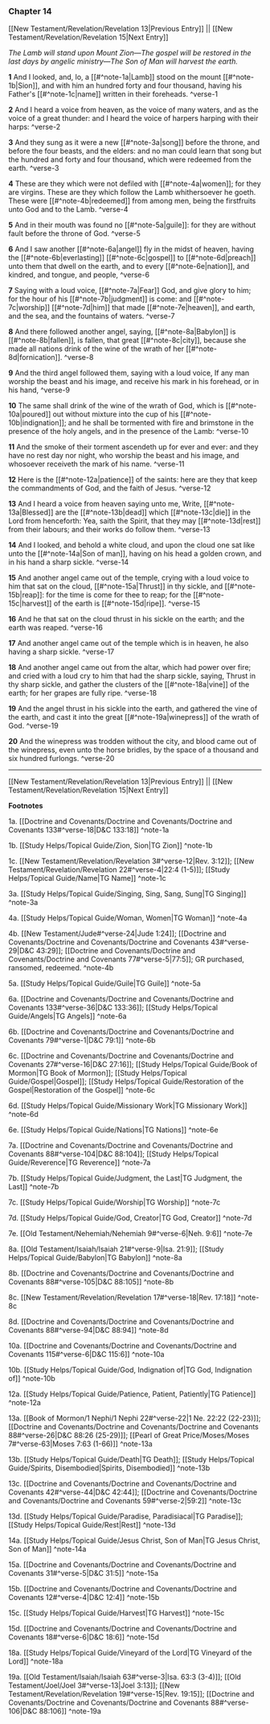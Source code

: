 ### Chapter 14

[[New Testament/Revelation/Revelation 13|Previous Entry]]  ||  [[New Testament/Revelation/Revelation 15|Next Entry]]

*The Lamb will stand upon Mount Zion—The gospel will be restored in the last days by angelic ministry—The Son of Man will harvest the earth.*

**1**  And I looked, and, lo, a [[#^note-1a|Lamb]] stood on the mount [[#^note-1b|Sion]], and with him an hundred forty and four thousand, having his Father's [[#^note-1c|name]] written in their foreheads. ^verse-1

**2**  And I heard a voice from heaven, as the voice of many waters, and as the voice of a great thunder: and I heard the voice of harpers harping with their harps: ^verse-2

**3**  And they sung as it were a new [[#^note-3a|song]] before the throne, and before the four beasts, and the elders: and no man could learn that song but the hundred and forty and four thousand, which were redeemed from the earth. ^verse-3

**4**  These are they which were not defiled with [[#^note-4a|women]]; for they are virgins. These are they which follow the Lamb whithersoever he goeth. These were [[#^note-4b|redeemed]] from among men, being the firstfruits unto God and to the Lamb. ^verse-4

**5**  And in their mouth was found no [[#^note-5a|guile]]: for they are without fault before the throne of God. ^verse-5

**6**  And I saw another [[#^note-6a|angel]] fly in the midst of heaven, having the [[#^note-6b|everlasting]] [[#^note-6c|gospel]] to [[#^note-6d|preach]] unto them that dwell on the earth, and to every [[#^note-6e|nation]], and kindred, and tongue, and people, ^verse-6

**7**  Saying with a loud voice, [[#^note-7a|Fear]] God, and give glory to him; for the hour of his [[#^note-7b|judgment]] is come: and [[#^note-7c|worship]] [[#^note-7d|him]] that made [[#^note-7e|heaven]], and earth, and the sea, and the fountains of waters. ^verse-7

**8**  And there followed another angel, saying, [[#^note-8a|Babylon]] is [[#^note-8b|fallen]], is fallen, that great [[#^note-8c|city]], because she made all nations drink of the wine of the wrath of her [[#^note-8d|fornication]]. ^verse-8

**9**  And the third angel followed them, saying with a loud voice, If any man worship the beast and his image, and receive his mark in his forehead, or in his hand, ^verse-9

**10**  The same shall drink of the wine of the wrath of God, which is [[#^note-10a|poured]] out without mixture into the cup of his [[#^note-10b|indignation]]; and he shall be tormented with fire and brimstone in the presence of the holy angels, and in the presence of the Lamb: ^verse-10

**11**  And the smoke of their torment ascendeth up for ever and ever: and they have no rest day nor night, who worship the beast and his image, and whosoever receiveth the mark of his name. ^verse-11

**12**  Here is the [[#^note-12a|patience]] of the saints: here are they that keep the commandments of God, and the faith of Jesus. ^verse-12

**13**  And I heard a voice from heaven saying unto me, Write, [[#^note-13a|Blessed]] are the [[#^note-13b|dead]] which [[#^note-13c|die]] in the Lord from henceforth: Yea, saith the Spirit, that they may [[#^note-13d|rest]] from their labours; and their works do follow them. ^verse-13

**14**  And I looked, and behold a white cloud, and upon the cloud one sat like unto the [[#^note-14a|Son of man]], having on his head a golden crown, and in his hand a sharp sickle. ^verse-14

**15**  And another angel came out of the temple, crying with a loud voice to him that sat on the cloud, [[#^note-15a|Thrust]] in thy sickle, and [[#^note-15b|reap]]: for the time is come for thee to reap; for the [[#^note-15c|harvest]] of the earth is [[#^note-15d|ripe]]. ^verse-15

**16**  And he that sat on the cloud thrust in his sickle on the earth; and the earth was reaped. ^verse-16

**17**  And another angel came out of the temple which is in heaven, he also having a sharp sickle. ^verse-17

**18**  And another angel came out from the altar, which had power over fire; and cried with a loud cry to him that had the sharp sickle, saying, Thrust in thy sharp sickle, and gather the clusters of the [[#^note-18a|vine]] of the earth; for her grapes are fully ripe. ^verse-18

**19**  And the angel thrust in his sickle into the earth, and gathered the vine of the earth, and cast it into the great [[#^note-19a|winepress]] of the wrath of God. ^verse-19

**20**  And the winepress was trodden without the city, and blood came out of the winepress, even unto the horse bridles, by the space of a thousand and six hundred furlongs. ^verse-20


---
[[New Testament/Revelation/Revelation 13|Previous Entry]]  ||  [[New Testament/Revelation/Revelation 15|Next Entry]]


**Footnotes**


1a. [[Doctrine and Covenants/Doctrine and Covenants/Doctrine and Covenants 133#^verse-18|D&C 133:18]] ^note-1a

1b. [[Study Helps/Topical Guide/Zion, Sion|TG Zion]] ^note-1b

1c. [[New Testament/Revelation/Revelation 3#^verse-12|Rev. 3:12]]; [[New Testament/Revelation/Revelation 22#^verse-4|22:4 (1-5)]]; [[Study Helps/Topical Guide/Name|TG Name]] ^note-1c

3a. [[Study Helps/Topical Guide/Singing, Sing, Sang, Sung|TG Singing]] ^note-3a

4a. [[Study Helps/Topical Guide/Woman, Women|TG Woman]] ^note-4a

4b. [[New Testament/Jude#^verse-24|Jude 1:24]]; [[Doctrine and Covenants/Doctrine and Covenants/Doctrine and Covenants 43#^verse-29|D&C 43:29]]; [[Doctrine and Covenants/Doctrine and Covenants/Doctrine and Covenants 77#^verse-5|77:5]]; GR purchased, ransomed, redeemed.  ^note-4b

5a. [[Study Helps/Topical Guide/Guile|TG Guile]] ^note-5a

6a. [[Doctrine and Covenants/Doctrine and Covenants/Doctrine and Covenants 133#^verse-36|D&C 133:36]]; [[Study Helps/Topical Guide/Angels|TG Angels]] ^note-6a

6b. [[Doctrine and Covenants/Doctrine and Covenants/Doctrine and Covenants 79#^verse-1|D&C 79:1]] ^note-6b

6c. [[Doctrine and Covenants/Doctrine and Covenants/Doctrine and Covenants 27#^verse-16|D&C 27:16]]; [[Study Helps/Topical Guide/Book of Mormon|TG Book of Mormon]]; [[Study Helps/Topical Guide/Gospel|Gospel]]; [[Study Helps/Topical Guide/Restoration of the Gospel|Restoration of the Gospel]] ^note-6c

6d. [[Study Helps/Topical Guide/Missionary Work|TG Missionary Work]] ^note-6d

6e. [[Study Helps/Topical Guide/Nations|TG Nations]] ^note-6e

7a. [[Doctrine and Covenants/Doctrine and Covenants/Doctrine and Covenants 88#^verse-104|D&C 88:104]]; [[Study Helps/Topical Guide/Reverence|TG Reverence]] ^note-7a

7b. [[Study Helps/Topical Guide/Judgment, the Last|TG Judgment, the Last]] ^note-7b

7c. [[Study Helps/Topical Guide/Worship|TG Worship]] ^note-7c

7d. [[Study Helps/Topical Guide/God, Creator|TG God, Creator]] ^note-7d

7e. [[Old Testament/Nehemiah/Nehemiah 9#^verse-6|Neh. 9:6]] ^note-7e

8a. [[Old Testament/Isaiah/Isaiah 21#^verse-9|Isa. 21:9]]; [[Study Helps/Topical Guide/Babylon|TG Babylon]] ^note-8a

8b. [[Doctrine and Covenants/Doctrine and Covenants/Doctrine and Covenants 88#^verse-105|D&C 88:105]] ^note-8b

8c. [[New Testament/Revelation/Revelation 17#^verse-18|Rev. 17:18]] ^note-8c

8d. [[Doctrine and Covenants/Doctrine and Covenants/Doctrine and Covenants 88#^verse-94|D&C 88:94]] ^note-8d

10a. [[Doctrine and Covenants/Doctrine and Covenants/Doctrine and Covenants 115#^verse-6|D&C 115:6]] ^note-10a

10b. [[Study Helps/Topical Guide/God, Indignation of|TG God, Indignation of]] ^note-10b

12a. [[Study Helps/Topical Guide/Patience, Patient, Patiently|TG Patience]] ^note-12a

13a. [[Book of Mormon/1 Nephi/1 Nephi 22#^verse-22|1 Ne. 22:22 (22-23)]]; [[Doctrine and Covenants/Doctrine and Covenants/Doctrine and Covenants 88#^verse-26|D&C 88:26 (25-29)]]; [[Pearl of Great Price/Moses/Moses 7#^verse-63|Moses 7:63 (1-66)]] ^note-13a

13b. [[Study Helps/Topical Guide/Death|TG Death]]; [[Study Helps/Topical Guide/Spirits, Disembodied|Spirits, Disembodied]] ^note-13b

13c. [[Doctrine and Covenants/Doctrine and Covenants/Doctrine and Covenants 42#^verse-44|D&C 42:44]]; [[Doctrine and Covenants/Doctrine and Covenants/Doctrine and Covenants 59#^verse-2|59:2]] ^note-13c

13d. [[Study Helps/Topical Guide/Paradise, Paradisiacal|TG Paradise]]; [[Study Helps/Topical Guide/Rest|Rest]] ^note-13d

14a. [[Study Helps/Topical Guide/Jesus Christ, Son of Man|TG Jesus Christ, Son of Man]] ^note-14a

15a. [[Doctrine and Covenants/Doctrine and Covenants/Doctrine and Covenants 31#^verse-5|D&C 31:5]] ^note-15a

15b. [[Doctrine and Covenants/Doctrine and Covenants/Doctrine and Covenants 12#^verse-4|D&C 12:4]] ^note-15b

15c. [[Study Helps/Topical Guide/Harvest|TG Harvest]] ^note-15c

15d. [[Doctrine and Covenants/Doctrine and Covenants/Doctrine and Covenants 18#^verse-6|D&C 18:6]] ^note-15d

18a. [[Study Helps/Topical Guide/Vineyard of the Lord|TG Vineyard of the Lord]] ^note-18a

19a. [[Old Testament/Isaiah/Isaiah 63#^verse-3|Isa. 63:3 (3-4)]]; [[Old Testament/Joel/Joel 3#^verse-13|Joel 3:13]]; [[New Testament/Revelation/Revelation 19#^verse-15|Rev. 19:15]]; [[Doctrine and Covenants/Doctrine and Covenants/Doctrine and Covenants 88#^verse-106|D&C 88:106]] ^note-19a